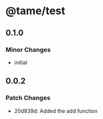# @tame/test

## 0.1.0

### Minor Changes

- initial

## 0.0.2

### Patch Changes

- 20d839d: Added the add function

